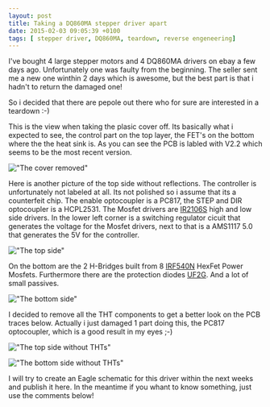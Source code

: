 ```yaml
---
layout: post
title: Taking a DQ860MA stepper driver apart
date: 2015-02-03 09:05:39 +0100
tags: [ stepper driver, DQ860MA, teardown, reverse engeneering]
---
```


I've bought 4 large stepper motors and 4 DQ860MA drivers on ebay a few days ago. Unfortunately one was faulty from the beginning.
The seller sent me a new one winthin 2 days which is awesome, but the best part is that i hadn't to return the damaged one!

So i decided that there are pepole out there who for sure are interested in a teardown :-)

<!--more-->

This is the view when taking the plasic cover off. Its basically what i expected to see, the control part on the top layer,
the FET's on the bottom where the the heat sink is. As you can see the PCB is labled with V2.2 which seems to be the most recent version.


!["The cover removed"](DQ860MA-1.JPG)


Here is another picture of the top side without reflections. The controller is unfortunately not labeled at all. Its not polished so i assume that its a counterfeit chip.
The enable optocoupler is a PC817, the STEP and DIR optocoupler is a HCPL2531. The Mosfet drivers are [IR2106S](http://www.irf.com/product-info/datasheets/data/ir2106.pdf) high and low side drivers.
In the lower left corner is a switching regulator cicuit that generates the voltage for the Mosfet drivers, next to that is a AMS1117 5.0 that generates the 5V for the controller.


!["The top side"](DQ860MA-2.JPG)


On the bottom are the 2 H-Bridges built from 8 [IRF540N](http://www.irf.com/product-info/datasheets/data/irf540n.pdf) HexFet Power Mosfets. Furthermore there are the protection diodes [UF2G](http://pdf.datasheetcatalog.com/datasheet/wte/UF2B-T1.pdf). And a lot of small passives.

!["The bottom side"](DQ860MA-3.JPG)


I decided to remove all the THT components to get a better look on the PCB traces below. Actually i just damaged 1 part doing this, the PC817 optocoupler, which is a good result in my eyes ;-)


!["The top side without THTs"](DQ860MA-4.JPG)


!["The bottom side without THTs"](DQ860MA-5.JPG)


I will try to create an Eagle schematic for this driver within the next weeks and publish it here. In the meantime if you whant to know something, just use the comments below!
